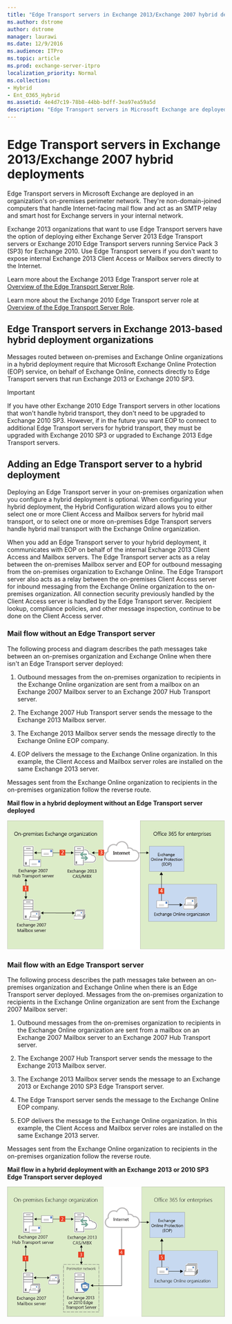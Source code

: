 ```yaml
---
title: "Edge Transport servers in Exchange 2013/Exchange 2007 hybrid deployments"
ms.author: dstrome
author: dstrome
manager: laurawi
ms.date: 12/9/2016
ms.audience: ITPro
ms.topic: article
ms.prod: exchange-server-itpro
localization_priority: Normal
ms.collection:
- Hybrid
- Ent_O365_Hybrid
ms.assetid: 4e4d7c19-78b8-44bb-bdff-3ea97ea59a5d
description: "Edge Transport servers in Microsoft Exchange are deployed in an organization's on-premises perimeter network. They're non-domain-joined computers that handle Internet-facing mail flow and act as an SMTP relay and smart host for Exchange servers in your internal network."
---
```


# Edge Transport servers in Exchange 2013/Exchange 2007 hybrid deployments

Edge Transport servers in Microsoft Exchange are deployed in an organization's on-premises perimeter network. They're non-domain-joined computers that handle Internet-facing mail flow and act as an SMTP relay and smart host for Exchange servers in your internal network.
  
Exchange 2013 organizations that want to use Edge Transport servers have the option of deploying either Exchange Server 2013 Edge Transport servers or Exchange 2010 Edge Transport servers running Service Pack 3 (SP3) for Exchange 2010. Use Edge Transport servers if you don't want to expose internal Exchange 2013 Client Access or Mailbox servers directly to the Internet.
  
Learn more about the Exchange 2013 Edge Transport server role at [Overview of the Edge Transport Server Role](http://technet.microsoft.com/library/cfff9f59-afac-447c-8297-afcebe49a52d.aspx).
  
Learn more about the Exchange 2010 Edge Transport server role at [Overview of the Edge Transport Server Role](https://go.microsoft.com/fwlink/p/?linkid=183473).
  
## Edge Transport servers in Exchange 2013-based hybrid deployment organizations

Messages routed between on-premises and Exchange Online organizations in a hybrid deployment require that Microsoft Exchange Online Protection (EOP) service, on behalf of Exchange Online, connects directly to Edge Transport servers that run Exchange 2013 or Exchange 2010 SP3.
  
> [!IMPORTANT]
> If you have other Exchange 2010 Edge Transport servers in other locations that won't handle hybrid transport, they don't need to be upgraded to Exchange 2010 SP3. However, if in the future you want EOP to connect to additional Edge Transport servers for hybrid transport, they must be upgraded with Exchange 2010 SP3 or upgraded to Exchange 2013 Edge Transport servers. 
  
## Adding an Edge Transport server to a hybrid deployment

Deploying an Edge Transport server in your on-premises organization when you configure a hybrid deployment is optional. When configuring your hybrid deployment, the Hybrid Configuration wizard allows you to either select one or more Client Access and Mailbox servers for hybrid mail transport, or to select one or more on-premises Edge Transport servers handle hybrid mail transport with the Exchange Online organization. 
  
When you add an Edge Transport server to your hybrid deployment, it communicates with EOP on behalf of the internal Exchange 2013 Client Access and Mailbox servers. The Edge Transport server acts as a relay between the on-premises Mailbox server and EOP for outbound messaging from the on-premises organization to Exchange Online. The Edge Transport server also acts as a relay between the on-premises Client Access server for inbound messaging from the Exchange Online organization to the on-premises organization. All connection security previously handled by the Client Access server is handled by the Edge Transport server. Recipient lookup, compliance policies, and other message inspection, continue to be done on the Client Access server.
  
### Mail flow without an Edge Transport server

The following process and diagram describes the path messages take between an on-premises organization and Exchange Online when there isn't an Edge Transport server deployed:
  
1. Outbound messages from the on-premises organization to recipients in the Exchange Online organization are sent from a mailbox on an Exchange 2007 Mailbox server to an Exchange 2007 Hub Transport server. 
    
2. The Exchange 2007 Hub Transport server sends the message to the Exchange 2013 Mailbox server.
    
3. The Exchange 2013 Mailbox server sends the message directly to the Exchange Online EOP company.
    
4. EOP delivers the message to the Exchange Online organization. In this example, the Client Access and Mailbox server roles are installed on the same Exchange 2013 server.
    
Messages sent from the Exchange Online organization to recipients in the on-premises organization follow the reverse route.
  
 **Mail flow in a hybrid deployment without an Edge Transport server deployed**
  
![On-premises organization without Edge server](../media/ITPro_Hybrid_2007-2013_OnPrem-NoEdge.png)
  
### Mail flow with an Edge Transport server

The following process describes the path messages take between an on-premises organization and Exchange Online when there is an Edge Transport server deployed. Messages from the on-premises organization to recipients in the Exchange Online organization are sent from the Exchange 2007 Mailbox server:
  
1. Outbound messages from the on-premises organization to recipients in the Exchange Online organization are sent from a mailbox on an Exchange 2007 Mailbox server to an Exchange 2007 Hub Transport server. 
    
2. The Exchange 2007 Hub Transport server sends the message to the Exchange 2013 Mailbox server.
    
3. The Exchange 2013 Mailbox server sends the message to an Exchange 2013 or Exchange 2010 SP3 Edge Transport server.
    
4. The Edge Transport server sends the message to the Exchange Online EOP company.
    
5. EOP delivers the message to the Exchange Online organization. In this example, the Client Access and Mailbox server roles are installed on the same Exchange 2013 server.
    
Messages sent from the Exchange Online organization to recipients in the on-premises organization follow the reverse route.
  
 **Mail flow in a hybrid deployment with an Exchange 2013 or 2010 SP3 Edge Transport server deployed**
  
![On-premises organization with Edge server](../media/ITPro_Hybrid_2007-2013_OnPrem-Edge.png)
  

